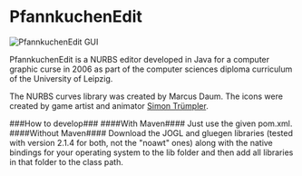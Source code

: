 # PfannkuchenEdit
![PfannkuchenEdit GUI](http://konradhoeffner.de/img/editor_tisch_mit_pokal.gif)

PfannkuchenEdit is a NURBS editor developed in Java for a computer graphic curse in 2006 as part of the computer sciences diploma curriculum of the University of Leipzig.

The NURBS curves library was created by Marcus Daum.
The icons were created by game artist and animator [Simon Trümpler](http://simont.de/).

###How to develop###
####With Maven####
Just use the given pom.xml.
####Without Maven####
Download the JOGL and gluegen libraries (tested with version 2.1.4 for both, not the "noawt" ones) along with the native bindings for your operating system to the lib folder and then add all libraries in that folder to the class path.
